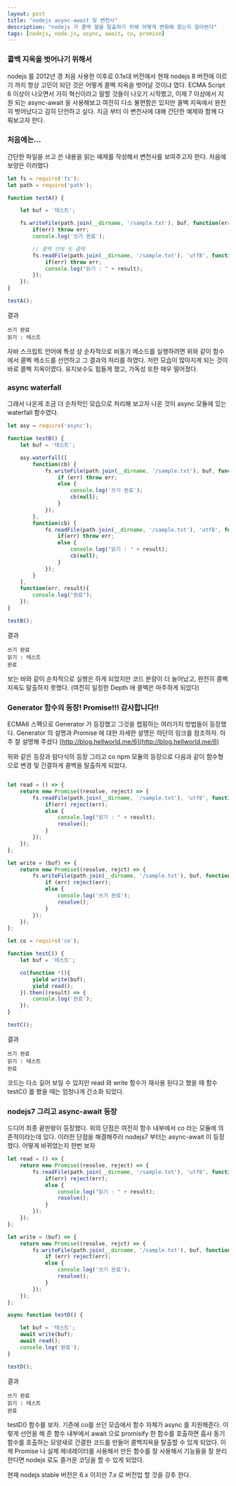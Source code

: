 ```yaml
---
layout: post
title: "nodejs async-await 및 변천사"
description: "nodejs 가 콜백 헬을 탈출하기 위해 어떻게 변화해 왔는지 알아본다"
tags: [nodejs, node.js, async, await, co, promise]
---
```

### 콜백 지옥을 벗어나기 위해서
nodejs 를 2012년 경 처음 사용한 이후로 0.1x대 버전에서 현재 nodejs 8 버전에 이르기 까지 항상 고민이 되던 것은 어떻게 콜벡 지옥을 벗어날 것이냐 였다. ECMA Script 6 이상이 나오면서 가히 혁신이라고 말할 것들이 나오기 시작했고, 이제 7 이상에서 지원 되는 async-await 을 사용해보고 여전히 다소 불편함은 있지만 콜벡 지옥에서 완전히 벗어났다고 감히 단언하고 싶다. 지금 부터 이 변천사에 대해 간단한 예제와 함께 다뤄보고자 한다.

### 처음에는...
간단한 파일을 쓰고 쓴 내용을 읽는 예제를 작성해서 변천사를 보여주고자 한다.
처음에 보양은 이러했다

```javascript
let fs = require('fs');
let path = require('path');

function testA() {

    let buf = '테스트';

    fs.writeFile(path.join(__dirname, '/sample.txt'), buf, function(err) {
        if(err) throw err;
        console.log('쓰기 완료');

        // 콜벡 안에 또 콜벡
        fs.readFile(path.join(__dirname, '/sample.txt'), 'utf8', function(err, result){
            if(err) throw err;
            console.log("읽기 : " + result);
        });
    });
}

testA();
```
결과
```
쓰기 완료
읽기 : 테스트
```

자바 스크립트 언어에 특성 상 순차적으로 비동기 메소드를 실행하려면 위와 같이 함수에서 콜벡 메소드를 선언하고 그 결과의 처리를 하였다. 저런 모습이 많아지게 되는 것이 바로 콜벡 지옥이였다. 유지보수도 힘들게 했고, 가독성 또한 매우 떨어졌다.

### async waterfall

그래서 나온게 조금 더 순차적인 모습으로 처리해 보고자 나온 것이 async 모듈에 있는 waterfall 함수였다.

```javascript
let asy = require('async');

function testB() {
    let buf = '테스트';

    asy.waterfall([
        function(cb) {
            fs.writeFile(path.join(__dirname, '/sample.txt'), buf, function(err) {
                if (err) throw err;
                else {
                    console.log('쓰기 완료');
                    cb(null);
                }
            });
        },
        function(cb) {
            fs.readFile(path.join(__dirname, '/sample.txt'), 'utf8', function(err, result){
                if(err) throw err;
                else {
                    console.log("읽기 : " + result);
                    cb(null);
                }
            });
        }
    ],
    function(err, result){
        console.log("완료");
    });
}

testB();
```
결과
```
쓰기 완료
읽기 : 테스트
완료
```

보는 바와 같이 순차적으로 실행은 하게 되었지만 코드 분량이 더 늘어났고, 완전히 콜벡지옥도 탈출하지 못했다. (여전히 일정한 Depth 에 콜벡은 마주하게 되었다)

### Generator 함수의 등장! Promise!!! 감사합니다!!

ECMA6 스펙으로 Generator 가 등장했고 그것을 랩핑하는 여러가지 방법들이 등장했다.
Generator 의 설명과 Promise 에 대한 자세한 설명은 하단의 링크를 참조하자. 아주 잘 설명해 주셨다
[http://blog.hellworld.me/6](http://blog.hellworld.me/6)

위와 같은 등장과 람다식의 등장 그리고 co npm 모듈의 등장으로 다음과 같이 함수형으로 변경 및 간결하게 콜백을 탈출하게 되었다.

```javascript

let read = () => {
    return new Promise((resolve, reject) => {
        fs.readFile(path.join(__dirname, '/sample.txt'), 'utf8', function(err, result){
            if(err) reject(err);
            else {
                console.log("읽기 : " + result);
                resolve();
            }
        });
    });
};

let write = (buf) => {
    return new Promise((resolve, rejct) => {
        fs.writeFile(path.join(__dirname, '/sample.txt'), buf, function(err) {
            if (err) reject(err);
            else {
                console.log('쓰기 완료');
                resolve();
            }
        });
    });
};

let co = require('co');

function testC() {
    let buf = '테스트';

    co(function *(){
        yield write(buf);
        yield read();
    }).then((result) => {
        console.log('완료');
    });
}

testC();
```
결과
```
쓰기 완료
읽기 : 테스트
완료
```
코드는 다소 길어 보일 수 있지만 read 와 write 함수가 재사용 된다고 했을 때 함수 testC() 를 봤을 때는 엄청나게 간소화 되었다.


### nodejs7 그리고 async-await 등장
드디어 최종 끝판왕이 등장했다. 위의 단점은 여전히 함수 내부에서 co 라는 모듈에 의존적이라는데 있다. 이러한 단점을 해결해주러 nodejs7 부터는 async-await 이 등장했다. 어떻게 바뀌었는지 한번 보자

```javascript
let read = () => {
    return new Promise((resolve, reject) => {
        fs.readFile(path.join(__dirname, '/sample.txt'), 'utf8', function(err, result){
            if(err) reject(err);
            else {
                console.log("읽기 : " + result);
                resolve();
            }
        });
    });
};

let write = (buf) => {
    return new Promise((resolve, rejct) => {
        fs.writeFile(path.join(__dirname, '/sample.txt'), buf, function(err) {
            if (err) reject(err);
            else {
                console.log('쓰기 완료');
                resolve();
            }
        });
    });
};

async function testD() {

    let buf = '테스트';
    await write(buf);
    await read();
    console.log('완료');
}

testD();
```
결과
```
쓰기 완료
읽기 : 테스트
완료
```

testD() 함수를 보자. 기존에 co를 쓰던 모습에서 함수 자체가 async 를 지원해준다. 이렇게 선언을 해 준 함수 내부에서 await 으로 promisify 한 함수를 호출하면 흡사 동기함수를 호출하는 모양새로 간결한 코드를 만들어 콜백지옥을 탈출할 수 있게 되었다. 이제 Promise 나 실제 제네레이터를 사용해서 만든 함수를 잘 사용해서 기능들을 잘 분리 한다면 nodejs 로도 즐거운 코딩을 할 수 있게 되었다.

현재 nodejs stable 버전은 6.x 이지만 7.x 로 버전업 할 것을 강추 한다.
